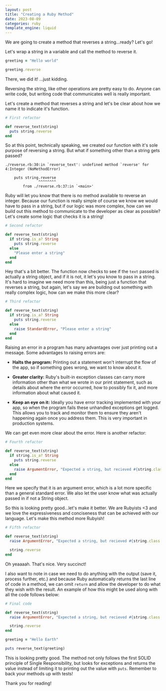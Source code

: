 ```yaml
---
layout: post
title: "Creating a Ruby Method"
date: 2023-08-09
categories: ruby
template_engine: liquid
---
```


We are going to create a method that reverses a string...ready? Let's go!

Let's wrap a string in a variable and call the method to reverse it.

```ruby
greeting = "Hello world"

greeting.reverse
```

There, we did it! ...just kidding. 

Reversing the string, like other operations are pretty easy to do. Anyone can write code,
but writing code that communicates well is really important.

Let's create a method that reverses a string and let's be clear about how we
name it to indicate it's function.

```ruby
# First refactor

def reverse_text(string)
  puts string.reverse
end
```

So at this point, technically speaking, we created our function with it's sole purpose of reversing a string.
But what if something other than a string gets passed? 

```
./reverse.rb:30:in `reverse_text': undefined method `reverse' for 4:Integer (NoMethodError)

    puts string.reverse
               ^^^^^^^^
        from ./reverse.rb:37:in `<main>'
```

Ruby will let you know that there is no method available to reverse an integer. Because our function is 
really simple of course we know we would have to pass in a string, but if our logic was more complex, how
can we build out this method to communicate to the developer as clear as possible? Let's create some logic
that checks it is a string!

```ruby
# Second refactor

def reverse_text(string)
  if string.is_a? String
    puts string.reverse
  else
    "Please enter a string"
  end
end
```

Hey that's a bit better. The function now checks to see if the `text` passed is actually a string object, and if it 
is not, it let's you know to pass in a string. It's hard to imagine we need more than this, being just a function
that reverses a string, but again, let's say we are building out something with really complex logic, how can we
make this more clear?

```ruby
# Third refactor

def reverse_text(string)
  if string.is_a? String
    puts string.reverse
  else
    raise StandardError, "Please enter a string"
  end
end
```

Raising an error in a program has many advantages over just printing out a message.
Some advantages to raising errors are:

- **Halts the program:** Printing out a statement won't interrupt the flow of the app, so if something goes
wrong, we want to know about it.

- **Greater clarity:** Ruby's built-in exception classes can carry more information other than what we wrote in
our print statement, such as details about where the error occurred, how to possibly fix it, and more information
about what caused it.

- **Keep an eye on it:** Ideally you have error tracking implemented with your app, so when the program fails these
unhandled exceptions get logged. This allows you to track and monitor them to ensure they aren't happening again
once you address them. This is very important in production systems.

We can get even more clear about the error. Here is another refactor:

```ruby
# Fourth refactor

def reverse_text(string)
  if string.is_a? String
    puts string.reverse
  else
    raise ArgumentError, "Expected a string, but recieved #{string.class.name}."
  end
end
```

Here we specify that it is an argument error, which is a lot more specific than a general
standard error. We also let the user know what was actually passed in if not a String object.

So this is looking pretty good...let's make it better. We are Rubyists <3 and we love the
expressiveness and conciseness that can be achieved with our language. Let's make this
method more Rubyish!

```ruby
# Fifth refactor

def reverse_text(string)
  raise ArgumentError, "Expected a string, but recieved #{string.class.name}." unless string.is_a?(String)

  string.reverse
end

```

Oh yeaaaah. That's nice. Very succinct!

I also want to note in case we need to do anything with the output (save it, process further, etc.) and
because Ruby automatically returns the last line of code in a method, we can omit `return` and allow the 
developer to do what they wish with the result. An example of how this might be used along with all
the code follows below:

```ruby
# Final code

def reverse_text(string)
  raise ArgumentError, "Expected a string, but recieved #{string.class.name}." unless string.is_a?(String)

  string.reverse
end

greeting = "Hello Earth"

puts reverse_text(greeting)
```

This is looking pretty good. The method not only follows the first SOLID principle of Single Responsibility, 
but looks for exceptions and returns the value instead of limiting it to printing out the value with `puts`. Remember to back your methods up with tests!

Thank you for reading!
